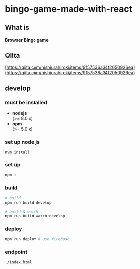 # bingo-game-made-with-react
## What is
#### Browser Bingo game

## Qiita
[https://qiita.com/nishiurahiroki/items/9f57536a34f2050926ea](https://qiita.com/nishiurahiroki/items/9f57536a34f2050926ea)

## develop
### must be installed
* **nodejs**  
(>= 8.0.x)
* **npm**  
(>= 5.0.x)

### set up node.js
```sh
nvm install
```

### set up
```sh
npm i
```

### build
```sh
# build
npm run build:develop

# build & watch
npm run build:watch:develop
```

### deploy
```sh
npm run deploy # use firebase
```

### endpoint
```
./index.html
```
